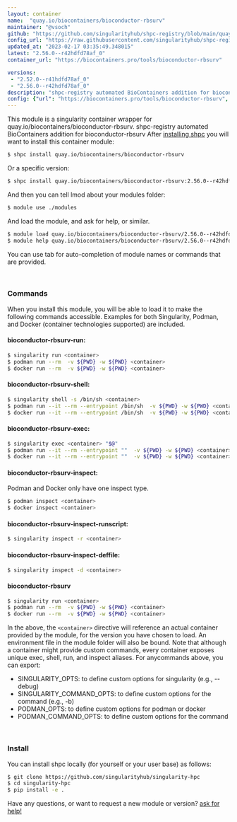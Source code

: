 ```yaml
---
layout: container
name:  "quay.io/biocontainers/bioconductor-rbsurv"
maintainer: "@vsoch"
github: "https://github.com/singularityhub/shpc-registry/blob/main/quay.io/biocontainers/bioconductor-rbsurv/container.yaml"
config_url: "https://raw.githubusercontent.com/singularityhub/shpc-registry/main/quay.io/biocontainers/bioconductor-rbsurv/container.yaml"
updated_at: "2023-02-17 03:35:49.348015"
latest: "2.56.0--r42hdfd78af_0"
container_url: "https://biocontainers.pro/tools/bioconductor-rbsurv"

versions:
 - "2.52.0--r41hdfd78af_0"
 - "2.56.0--r42hdfd78af_0"
description: "shpc-registry automated BioContainers addition for bioconductor-rbsurv"
config: {"url": "https://biocontainers.pro/tools/bioconductor-rbsurv", "maintainer": "@vsoch", "description": "shpc-registry automated BioContainers addition for bioconductor-rbsurv", "latest": {"2.56.0--r42hdfd78af_0": "sha256:8007f6cf741733645c5bcd176450afb913f98448122521edf6158254c4253f7b"}, "tags": {"2.52.0--r41hdfd78af_0": "sha256:a735ef59b33e0e77a1c23ef6790a313658cd9e74e108e60eceb397dc5bb8ca4a", "2.56.0--r42hdfd78af_0": "sha256:8007f6cf741733645c5bcd176450afb913f98448122521edf6158254c4253f7b"}, "docker": "quay.io/biocontainers/bioconductor-rbsurv"}
---
```


This module is a singularity container wrapper for quay.io/biocontainers/bioconductor-rbsurv.
shpc-registry automated BioContainers addition for bioconductor-rbsurv
After [installing shpc](#install) you will want to install this container module:


```bash
$ shpc install quay.io/biocontainers/bioconductor-rbsurv
```

Or a specific version:

```bash
$ shpc install quay.io/biocontainers/bioconductor-rbsurv:2.56.0--r42hdfd78af_0
```

And then you can tell lmod about your modules folder:

```bash
$ module use ./modules
```

And load the module, and ask for help, or similar.

```bash
$ module load quay.io/biocontainers/bioconductor-rbsurv/2.56.0--r42hdfd78af_0
$ module help quay.io/biocontainers/bioconductor-rbsurv/2.56.0--r42hdfd78af_0
```

You can use tab for auto-completion of module names or commands that are provided.

<br>

### Commands

When you install this module, you will be able to load it to make the following commands accessible.
Examples for both Singularity, Podman, and Docker (container technologies supported) are included.

#### bioconductor-rbsurv-run:

```bash
$ singularity run <container>
$ podman run --rm  -v ${PWD} -w ${PWD} <container>
$ docker run --rm  -v ${PWD} -w ${PWD} <container>
```

#### bioconductor-rbsurv-shell:

```bash
$ singularity shell -s /bin/sh <container>
$ podman run --it --rm --entrypoint /bin/sh  -v ${PWD} -w ${PWD} <container>
$ docker run --it --rm --entrypoint /bin/sh  -v ${PWD} -w ${PWD} <container>
```

#### bioconductor-rbsurv-exec:

```bash
$ singularity exec <container> "$@"
$ podman run --it --rm --entrypoint ""  -v ${PWD} -w ${PWD} <container> "$@"
$ docker run --it --rm --entrypoint ""  -v ${PWD} -w ${PWD} <container> "$@"
```

#### bioconductor-rbsurv-inspect:

Podman and Docker only have one inspect type.

```bash
$ podman inspect <container>
$ docker inspect <container>
```

#### bioconductor-rbsurv-inspect-runscript:

```bash
$ singularity inspect -r <container>
```

#### bioconductor-rbsurv-inspect-deffile:

```bash
$ singularity inspect -d <container>
```



#### bioconductor-rbsurv

```bash
$ singularity run <container>
$ podman run --rm  -v ${PWD} -w ${PWD} <container>
$ docker run --rm  -v ${PWD} -w ${PWD} <container>
```


In the above, the `<container>` directive will reference an actual container provided
by the module, for the version you have chosen to load. An environment file in the
module folder will also be bound. Note that although a container
might provide custom commands, every container exposes unique exec, shell, run, and
inspect aliases. For anycommands above, you can export:

 - SINGULARITY_OPTS: to define custom options for singularity (e.g., --debug)
 - SINGULARITY_COMMAND_OPTS: to define custom options for the command (e.g., -b)
 - PODMAN_OPTS: to define custom options for podman or docker
 - PODMAN_COMMAND_OPTS: to define custom options for the command

<br>

### Install

You can install shpc locally (for yourself or your user base) as follows:

```bash
$ git clone https://github.com/singularityhub/singularity-hpc
$ cd singularity-hpc
$ pip install -e .
```

Have any questions, or want to request a new module or version? [ask for help!](https://github.com/singularityhub/singularity-hpc/issues)